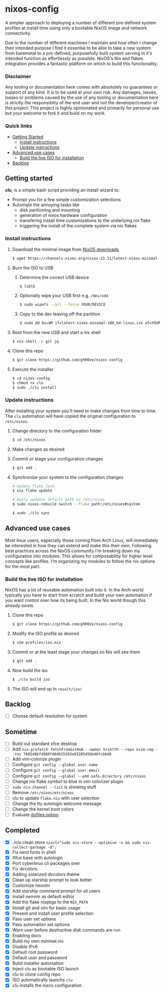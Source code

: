 # nixos-config
A simpler approach to deploying a number of different pre-defined system profiles at install time 
using only a bootable NixOS image and network connectivity.

Due to the number of different machines I maintain and how often I change their intended purpose I 
find it essential to be able to take a new system from baremetal to a pre-defined, purposefully built 
system serving in it's intended function as effortlessly as possible. NixOS's Nix and flakes 
integration provides a fantastic platform on which to build this functionality.

### Disclaimer
Any tooling or documentation here comes with absolutely no guarantees or support of any kind. It is 
to be used at your own risk. Any damages, issues, losses or problems caused by the use of any tooling 
or documentation here is strictly the responsiblity of the end user and not the developer/creator of 
this project. This project is highly opinionated and primarily for personal use but your welcome to 
fork it and build on my work.

### Quick links
* [Getting Started](#getting-started)
  * [Install instructions](#install-instructions)
  * [Update instructions](#update-instructions)
* [Advanced use cases](#advanced-use-cases)
  * [Build the live ISO for installation](#build-the-live-iso-for-installation)
* [Backlog](#backlog)

## Getting started
***clu***, is a simple bash script providing an install wizard to:

* Prompt you for a few simple customization selections
* Automate the annoying tasks like
  * disk paritioning and mounting
  * generation of nixos hardware configuration
  * transfering install time customizations to the underlying nix flake
  * triggering the install of the complete system via nix flakes

### Install instructions

1. Download the minimal image from [NixOS downloads](https://nixos.org/download.html#nixos-iso)
   ```bash
   $ wget https://channels.nixos.org/nixos-23.11/latest-nixos-minimal-x86_64-linux.iso
   ```

2. Burn the ISO to USB 
   1. Determine the correct USB device
      ```bash
      $ lsblk
      ```
   2. Optionally wipe your USB first e.g. `/dev/sdd`
      ```bash
      $ sudo wipefs --all --force YOUR/DEVICE
      ```
   3. Copy to the dev leaving off the partition
      ```bash
      $ sudo dd bs=4M if=latest-nixos-minimal-x86_64-linux.iso of=YOUR/DEVICE status=progress conv=fsync oflag=direct
      ```

3. Boot from the new USB and start a nix shell
   ```bash
   $ nix-shell -p git jq
   ```

4. Clone this repo
   ```bash
   $ git clone https://github.com/phR0ze/nixos-config
   ```

5. Execute the installer
   ```bash
   $ cd nixos-config
   $ chmod +x clu
   $ sudo ./clu install
   ```

### Update instructions
After installing your system you'll need to make changes from time to time. The `clu` automation will 
have copied the original configuration to `/etc/nixos`.

1. Change directory to the configuration folder
   ```bash
   $ cd /etc/nixos
   ```

2. Make changes as desired
  
3. Commit or stage your configuration changes
   ```bash
   $ git add .
   ```

4. Synchronize your system to the configuration changes
   ```bash
   # Update flake.lock
   $ nix flake update

   # Apply updates default path is /etc/nixos
   $ sudo nixos-rebuild switch --flake path:/etc/nixos#system

   $ sudo ./clu sync
   ```

## Advanced use cases
Most linux users, especially those coming from Arch Linux, will immediately be interested in how they 
can extend and make this their own. Following best practices across the NixOS community I'm breaking 
down my configuration into modules. This allows for composability for higher level concepts like 
profiles. I'm organizing my modules to follow the nix options for the most part.

### Build the live ISO for installation
NixOS has a lot of reusable automation built into it. In the Arch world typically you have to start 
from scratch and build your own automation if you want control over how its being built. In the Nix 
world though this already exists.

1. Clone this repo
   ```bash
   $ git clone https://github.com/phR0ze/nixos-config
   ```

2. Modify the ISO profile as desired
   ```bash
   $ vim profiles/iso.nix
   ```

3. Commit or at the least stage your changes so Nix will see them
   ```bash
   $ git add .
   ```

4. Now build the iso
   ```bash
   $ ./clu build iso
   ```

5. The ISO will end up in `result/iso/`

## Backlog
* [ ] Choose default resolution for system

## Sometime
* [ ] Build out standard xfce desktop
* [ ] Add `nix-prefetch fetchFromGitHub --owner hrsh7th --repo nvim-cmp --rev 768548bf4980fd6d635193a9320545bb46fcb6d8`
* [ ] Add vim-colorize plugin
* [ ] Configure `git config --global user.name`
* [ ] Configure `git config --global user.email`
* [ ] Configure `git config --global --add safe.directory /etc/nixos`
* [ ] Change nix flake symbol to blue in vim colorizer plugin
* [ ] `sudo nix-channel --list` is showing stuff
* [ ] Remove `/etc/nixos/etc/nixos`
* [ ] clu to update `flake.nix` with user selection
* [ ] Change the tty autologin welcome message
* [ ] Change the kernel boot colors 
* [ ] Evaluate [dofiles option](https://github.com/benetis/dotfiles-1/blob/master/nixos-config/modules/dotfiles.nix)

## Completed
* [x] ./clu clean store `nixcl="sudo nix-store --optimise -v && sudo nix-collect-garbage -d";`
* [x] Fix nerd fonts in shell
* [x] Xfce base with autologin
* [x] Port cyberlinux cli packages over
* [x] Fix dircolors
* [x] Adding solarized dircolors theme
* [x] Clean up starship prompt to look better
* [x] Customize neovim
* [x] Add starship command prompt for all users
* [x] Install neovim as default editor
* [x] Add the flake nixpkgs to the `NIX_PATH`
* [x] Install git and vim for basic usage
* [x] Present and install user profile selection
* [x] Pass user set options
* [x] Pass automation set options
* [x] Warn user before destructive disk commands are run
* [x] Enabling docs
* [x] Build my own minimal.nix
* [x] Disable IPv6
* [x] Default root password
* [x] Default user and password
* [x] Build installer automation
* [x] Inject clu as bootable ISO launch
* [x] clu to clone config repo
* [x] ISO automatically launchs `clu`
* [x] clu installs the nixos configuration

<!-- 
vim: ts=2:sw=2:sts=2
-->

